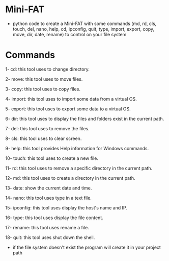 # Mini-FAT
- python code to create a Mini-FAT with some commands (md, rd, cls, touch, del, nano, help, cd, ipconfig, quit, type, import, export, copy, move, dir, date, rename) to control on your file system

# Commands
1- cd:                   this tool uses to change directory.

2- move:                 this tool uses to move files.

3- copy:                 this tool uses to copy files.

4- import:               this tool uses to import some data from a virtual OS.

5- export:               this tool uses to export some data to a virtual OS.

6- dir:                  this tool uses to display the files and folders exist in the current path.

7- del:                  this tool uses to remove the files.

8- cls:                  this tool uses to clear screen.

9- help:                 this tool provides Help information for Windows commands.

10- touch:               this tool uses to create a new file.

11- rd:                  this tool uses to remove a specific directory in the current path.

12- md:                  this tool uses to create a directory in the current path.

13- date:                show the current date and time.

14- nano:                this tool uses type in a text file.

15- ipconfig:            this tool uses display the host's name and IP.

16- type:                this tool uses display the file content.

17- rename:              this tool uses rename a file.

18- quit:                this tool uses shut down the shell.

- if the file system doesn't exist the program will create it in your project path
